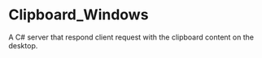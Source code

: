 Clipboard_Windows
=================

A C# server that respond client request with the clipboard content on the desktop.
